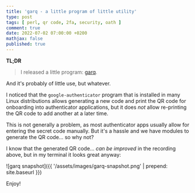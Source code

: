 ```yaml
---
title: 'garq - a little program of little utility'
type: post
tags: [ perl, qr code, 2fa, security, oath ]
comment: true
date: 2022-07-02 07:00:00 +0200
mathjax: false
published: true
---
```


**TL;DR**

> I released a little program: [garq][].

And it's probably of little use, but whatever.

I noticed that the `google-authenticator` program that is installed in
many Linux distributions allows generating a new code and print the QR
code for onboarding into authenticator applications, but it does *not*
allow re-printing the QR code to add another at a later time.

This is not generally a problem, as most authenticator apps usually
allow for entering the secret code manually. But it's a hassle and we
have modules to generate the QR code... so why not?

<script id="asciicast-505454" src="https://asciinema.org/a/505454.js" async></script>

I know that the generated QR code... *can be improved* in the recording
above, but in my terminal it looks great anyway:

![garq snapshot]({{ '/assets/images/garq-snapshot.png' | prepend: site.baseurl }})

Enjoy!

[Perl]: https://www.perl.org/
[garq]: https://gitlab.com/polettix/garq
